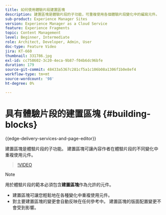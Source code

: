 ```yaml
---
title: 如何使用體驗片段建置區塊
description: 建置區塊是體驗片段的子功能，可重複使用各個體驗片段變化中的編寫元件。
sub-product: Experience Manager Sites
version: Experience Manager as a Cloud Service
feature: Experience Fragments
topic: Content Management
level: Beginner, Intermediate
role: Architect, Developer, Admin, User
doc-type: Feature Video
jira: KT-660
thumbnail: 331786.jpg
exl-id: cc758602-3c20-4eca-9b87-f04b6dc96bfe
duration: 179
source-git-commit: 48433a5367c281cf5a1c106b08a1306f1b0e8ef4
workflow-type: tm+mt
source-wordcount: '98'
ht-degree: 0%

---
```


# 具有體驗片段的建置區塊 {#building-blocks}

{{edge-delivery-services-and-page-editor}}

建置區塊是體驗片段的子功能。 建置區塊可讓內容作者在體驗片段的不同變化中重複使用元件。

>[!VIDEO](https://video.tv.adobe.com/v/331786?quality=12&learn=on)

>[!NOTE]
>
> 用於體驗片段的範本必須包含&#x200B;**建置區塊**&#x200B;作為允許的元件。

* 建置區塊可讓您輕鬆地在各種變化中重複使用元件。
* 對主要建置區塊的變更會自動反映在任何參考中。 建置區塊的版面配置變更不會受到影響。
